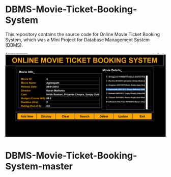 # DBMS-Movie-Ticket-Booking-System
This repository contains the source code for Online Movie Ticket Booking System, which was a Mini Project for Database Management System (DBMS). 

![UI](Screenshots/OMTBS.PNG)
# DBMS-Movie-Ticket-Booking-System-master

